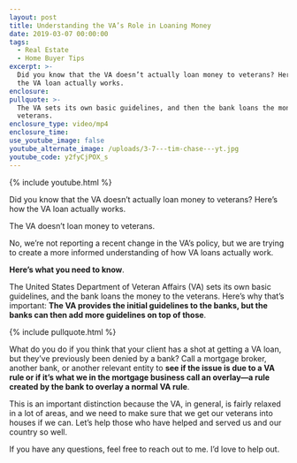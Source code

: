 ```yaml
---
layout: post
title: Understanding the VA’s Role in Loaning Money
date: 2019-03-07 00:00:00
tags:
  - Real Estate
  - Home Buyer Tips
excerpt: >-
  Did you know that the VA doesn’t actually loan money to veterans? Here’s how
  the VA loan actually works.
enclosure:
pullquote: >-
  The VA sets its own basic guidelines, and then the bank loans the money to the
  veterans.
enclosure_type: video/mp4
enclosure_time:
use_youtube_image: false
youtube_alternate_image: /uploads/3-7---tim-chase---yt.jpg
youtube_code: y2fyCjPOX_s
---
```


{% include youtube.html %}

Did you know that the VA doesn’t actually loan money to veterans? Here’s how the VA loan actually works.

The VA doesn’t loan money to veterans.&nbsp;

No, we’re not reporting a recent change in the VA’s policy, but we are trying to create a more informed understanding of how VA loans actually work.&nbsp;

**Here’s what you need to know**.

The United States Department of Veteran Affairs (VA) sets its own basic guidelines, and the bank loans the money to the veterans. Here’s why that’s important: **The VA provides the initial guidelines to the banks, but the banks can then add more guidelines on top of those**.

{% include pullquote.html %}

What do you do if you think that your client has a shot at getting a VA loan, but they’ve previously been denied by a bank? Call a mortgage broker, another bank, or another relevant entity to **see if the issue is due to a VA rule or if it’s what we in the mortgage business call an overlay—a rule created by the bank to overlay a normal VA rule**.

This is an important distinction because the VA, in general, is fairly relaxed in a lot of areas, and we need to make sure that we get our veterans into houses if we can. Let’s help those who have helped and served us and our country so well.

If you have any questions, feel free to reach out to me. I’d love to help out.